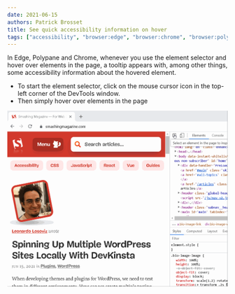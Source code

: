 ```yaml
---
date: 2021-06-15
authors: Patrick Brosset
title: See quick accessibility information on hover
tags: ["accessibility", "browser:edge", "browser:chrome", "browser:polypane"]
---
```

In Edge, Polypane and Chrome, whenever you use the element selector and hover over elements in the page, a tooltip appears with, among other things, some accessibility information about the hovered element.

* To start the element selector, click on the mouse cursor icon in the top-left corner of the DevTools window.
* Then simply hover over elements in the page

![Animation of the a11y tooltip in chrome.](/assets/img/see-quick-a11y-info-on-hover.gif)

